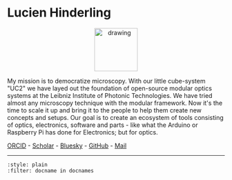 # Lucien Hinderling

<p align="center">
<img src="https://secure.gravatar.com/avatar/7540a34aa59beb2f95abc8e96f982e97?s=500&d=mm&r=g" alt="drawing" width="100"/>
<p/>


My mission is to democratize microscopy. With our little cube-system "UC2" we have layed out the foundation of open-source modular optics systems at the Leibniz Institute of Photonic Technologies. 
We have tried almost any microscopy technique with the modular framework. Now it's the time to scale it up and bring it to the people to help them create new concepts and setups. 
Our goal is to create an ecosystem of tools consisting of optics, electronics, software and parts - like what the Arduino or Raspberry Pi has done for Electronics; but for optics. 

[ORCID](https://orcid.org/0000-0002-3956-9363) - 
[Scholar](https://scholar.google.de/citations?user=TvSHTGkAAAAJ&hl=de) - 
[Bluesky](https://bsky.app/profile/beniroquai.bsky.social) - 
[GitHub](https://github.com/beniroquai) - 
[Mail](mailto:bene.d@gmx.de)

----

```{bibliography}
:style: plain
:filter: docname in docnames
```

